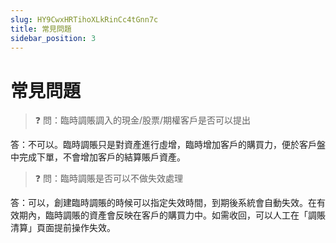 ```yaml
---
slug: HY9CwxHRTihoXLkRinCc4tGnn7c
title: 常見問題
sidebar_position: 3
---
```



# 常見問題


> ❓ 問：臨時調賬調入的現金/股票/期權客戶是否可以提出


答：不可以。臨時調賬只是對資產進行虛增，臨時增加客戶的購買力，便於客戶盤中完成下單，不會增加客戶的結算賬戶資產。


> ❓ 問：臨時調賬是否可以不做失效處理


答：可以，創建臨時調賬的時候可以指定失效時間，到期後系統會自動失效。在有效期內，臨時調賬的資產會反映在客戶的購買力中。如需收回，可以人工在「調賬清算」頁面提前操作失效。

